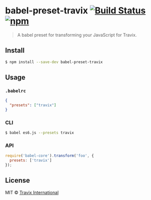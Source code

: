 # babel-preset-travix [![Build Status](https://img.shields.io/travis/Travix-International/babel-preset-travix/master.svg)](https://travis-ci.org/Travix-International/babel-preset-travix) [![npm](https://img.shields.io/npm/v/babel-preset-travix.svg)](https://www.npmjs.com/package/babel-preset-travix)

> A babel preset for transforming your JavaScript for Travix.

## Install

```sh
$ npm install --save-dev babel-preset-travix
```

## Usage

### `.babelrc`

```json
{
  "presets": ["travix"]
}
```

### CLI

```sh
$ babel es6.js --presets travix
```

### API

```js
require('babel-core').transform('foo', {
  presets: ['travix']
});
```

## License

MIT © [Travix International](http://travix.com)
